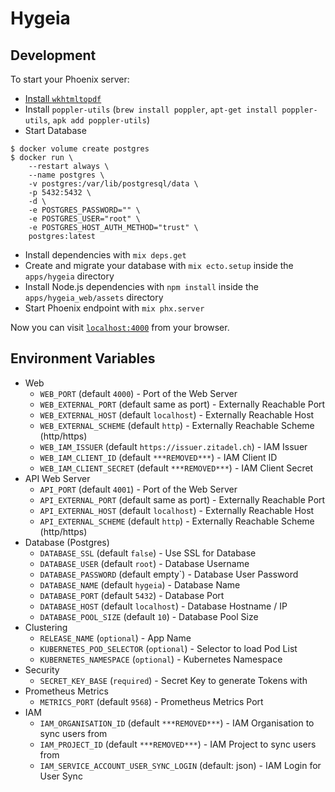 # Hygeia

## Development

To start your Phoenix server:

* [Install `wkhtmltopdf`](https://github.com/gutschilla/elixir-pdf-generator#wkhtmltopdf)
* Install `poppler-utils` (`brew install poppler`, `apt-get install poppler-utils`, `apk add poppler-utils`)
* Start Database

```console
$ docker volume create postgres
$ docker run \                                                                                                                 
    --restart always \ 
    --name postgres \
    -v postgres:/var/lib/postgresql/data \
    -p 5432:5432 \
    -d \
    -e POSTGRES_PASSWORD="" \
    -e POSTGRES_USER="root" \
    -e POSTGRES_HOST_AUTH_METHOD="trust" \
    postgres:latest
```

  * Install dependencies with `mix deps.get`
  * Create and migrate your database with `mix ecto.setup` inside the `apps/hygeia` directory
  * Install Node.js dependencies with `npm install` inside the `apps/hygeia_web/assets` directory
  * Start Phoenix endpoint with `mix phx.server`

Now you can visit [`localhost:4000`](http://localhost:4000) from your browser.

## Environment Variables

* Web
  * `WEB_PORT` (default `4000`) - Port of the Web Server
  * `WEB_EXTERNAL_PORT` (default same as port) - Externally Reachable Port
  * `WEB_EXTERNAL_HOST` (default `localhost`) - Externally Reachable Host
  * `WEB_EXTERNAL_SCHEME` (default `http`) - Externally Reachable Scheme (http/https)
  * `WEB_IAM_ISSUER` (default `https://issuer.zitadel.ch`) - IAM Issuer
  * `WEB_IAM_CLIENT_ID` (default `***REMOVED***`) - IAM Client ID
  * `WEB_IAM_CLIENT_SECRET` (default `***REMOVED***`) - IAM Client Secret
* API Web Server
  * `API_PORT` (default `4001`) - Port of the Web Server
  * `API_EXTERNAL_PORT` (default same as port) - Externally Reachable Port
  * `API_EXTERNAL_HOST` (default `localhost`) - Externally Reachable Host
  * `API_EXTERNAL_SCHEME` (default `http`) - Externally Reachable Scheme (http/https)
* Database (Postgres)
  * `DATABASE_SSL` (default `false`) - Use SSL for Database
  * `DATABASE_USER` (default `root`) - Database Username
  * `DATABASE_PASSWORD` (default empty`) - Database User Password
  * `DATABASE_NAME` (default `hygeia`) - Database Name
  * `DATABASE_PORT` (default `5432`) - Database Port
  * `DATABASE_HOST` (default `localhost`) - Database Hostname / IP
  * `DATABASE_POOL_SIZE` (default `10`) - Database Pool Size
* Clustering
  * `RELEASE_NAME` (`optional`) - App Name
  * `KUBERNETES_POD_SELECTOR` (`optional`) - Selector to load Pod List
  * `KUBERNETES_NAMESPACE` (`optional`) - Kubernetes Namespace
* Security
  * `SECRET_KEY_BASE` (`required`) - Secret Key to generate Tokens with
* Prometheus Metrics
  * `METRICS_PORT` (default `9568`) - Prometheus Metrics Port
* IAM
  * `IAM_ORGANISATION_ID` (default `***REMOVED***`) - IAM Organisation to sync users from
  * `IAM_PROJECT_ID` (default `***REMOVED***`) - IAM Project to sync users from
  * `IAM_SERVICE_ACCOUNT_USER_SYNC_LOGIN` (default: json) - IAM Login for User Sync
